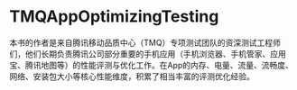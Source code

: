 # TMQAppOptimizingTesting
本书的作者是来自腾讯移动品质中心（TMQ）专项测试团队的资深测试工程师们，他们长期负责腾讯公司部分重要的手机应用（手机浏览器、手机管家、应用宝、腾讯地图等）的性能评测与优化工作。在App的内存、电量、流量、流畅度、网络、安装包大小等核心性能维度，积累了相当丰富的评测优化经验。

